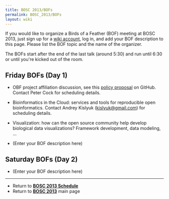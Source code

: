 ```yaml
---
title: BOSC 2013/BOFs
permalink: BOSC_2013/BOFs
layout: wiki
---
```


If you would like to organize a Birds of a Feather (BOF) meeting at BOSC
2013, just sign up for a [ wiki account](../Special:Userlogin "wikilink"),
log in, and add your BOF description to this page. Please list the BOF
topic and the name of the organizer.

The BOFs start after the end of the last talk (around 5:30) and run
until 6:30 or until you're kicked out of the room.

## Friday BOFs (Day 1)

- OBF project affiliation discussion, see this [policy
  proposal](https://github.com/OBF/obf-docs/blob/unratified-drafts/Affiliated-Project-Policy.md)
  on GitHub. Contact Peter Cock for scheduling details.

<!-- -->

- Bioinformatics in the Cloud: services and tools for reproducible open
  bioinformatics. Contact Andrey Kislyuk (kislyuk@gmail.com) for
  scheduling details.

<!-- -->

- Visualization: how can the open source community help develop
  biological data visualizations? Framework development, data modeling,
  ...

<!-- -->

- (Enter your BOF description here)

## Saturday BOFs (Day 2)

- (Enter your BOF description here)

------------------------------------------------------------------------

- Return to **[ BOSC 2013 Schedule](../BOSC_2013_Schedule "wikilink")**
- Return to **[ BOSC 2013](../BOSC_2013 "wikilink")** main page
